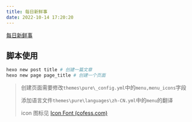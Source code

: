 ```yaml
---
title: 每日新鲜事
date: 2022-10-14 17:20:20
---
```


[每日新鲜事](/2022/10/14/每日新鲜事/)



<script>
    console.log('script running')
</script>
## 脚本使用

```bash
hexo new post title # 创建一篇文章
hexo new page page_title # 创建一个页面
```

> 创建页面需要修改`themes\pure\_config.yml`中的`menu,menu_icons`字段
>
> 添加语言文件`themes\pure\languages\zh-CN.yml`中的`menu`的翻译
>
> icon 图标见 [Icon Font (cofess.com)](http://blog.cofess.com/hexo-theme-pure/iconfont/demo_fontclass.html)
